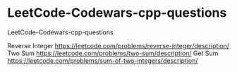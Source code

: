 # LeetCode-Codewars-cpp-questions
LeetCode-Codewars-cpp-questions

Reverse Integer https://leetcode.com/problems/reverse-integer/description/
Two Sum https://leetcode.com/problems/two-sum/description/
Get Sum https://leetcode.com/problems/sum-of-two-integers/description/